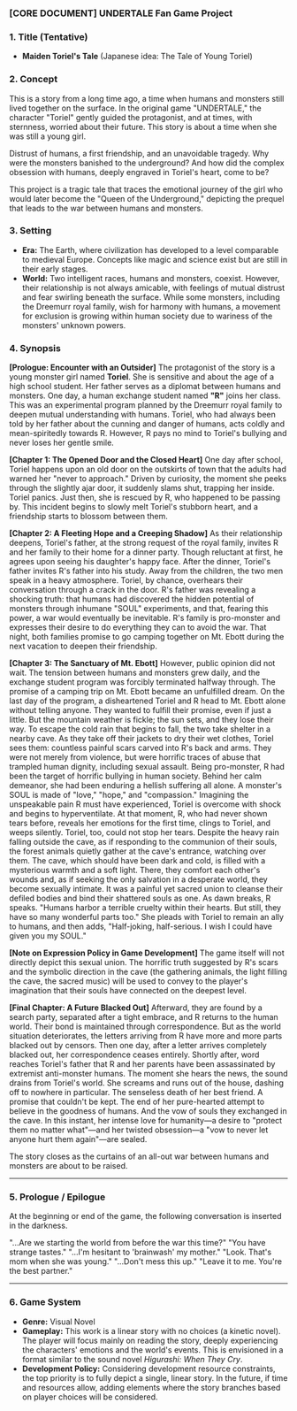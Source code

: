 ### **[CORE DOCUMENT] UNDERTALE Fan Game Project**

### **1. Title (Tentative)**

*   **Maiden Toriel's Tale**
    (Japanese idea: The Tale of Young Toriel)

### **2. Concept**

This is a story from a long time ago, a time when humans and monsters still lived together on the surface.
In the original game "UNDERTALE," the character "Toriel" gently guided the protagonist, and at times, with sternness, worried about their future. This story is about a time when she was still a young girl.

Distrust of humans, a first friendship, and an unavoidable tragedy.
Why were the monsters banished to the underground? And how did the complex obsession with humans, deeply engraved in Toriel's heart, come to be?

This project is a tragic tale that traces the emotional journey of the girl who would later become the "Queen of the Underground," depicting the prequel that leads to the war between humans and monsters.

### **3. Setting**

*   **Era:** The Earth, where civilization has developed to a level comparable to medieval Europe. Concepts like magic and science exist but are still in their early stages.
*   **World:** Two intelligent races, humans and monsters, coexist. However, their relationship is not always amicable, with feelings of mutual distrust and fear swirling beneath the surface. While some monsters, including the Dreemurr royal family, wish for harmony with humans, a movement for exclusion is growing within human society due to wariness of the monsters' unknown powers.

### **4. Synopsis**

**[Prologue: Encounter with an Outsider]**
The protagonist of the story is a young monster girl named **Toriel**. She is sensitive and about the age of a high school student. Her father serves as a diplomat between humans and monsters.
One day, a human exchange student named **"R"** joins her class. This was an experimental program planned by the Dreemurr royal family to deepen mutual understanding with humans.
Toriel, who had always been told by her father about the cunning and danger of humans, acts coldly and mean-spiritedly towards R. However, R pays no mind to Toriel's bullying and never loses her gentle smile.

**[Chapter 1: The Opened Door and the Closed Heart]**
One day after school, Toriel happens upon an old door on the outskirts of town that the adults had warned her "never to approach." Driven by curiosity, the moment she peeks through the slightly ajar door, it suddenly slams shut, trapping her inside.
Toriel panics. Just then, she is rescued by R, who happened to be passing by. This incident begins to slowly melt Toriel's stubborn heart, and a friendship starts to blossom between them.

**[Chapter 2: A Fleeting Hope and a Creeping Shadow]**
As their relationship deepens, Toriel's father, at the strong request of the royal family, invites R and her family to their home for a dinner party. Though reluctant at first, he agrees upon seeing his daughter's happy face.
After the dinner, Toriel's father invites R's father into his study. Away from the children, the two men speak in a heavy atmosphere. Toriel, by chance, overhears their conversation through a crack in the door. R's father was revealing a shocking truth: that humans had discovered the hidden potential of monsters through inhumane "SOUL" experiments, and that, fearing this power, a war would eventually be inevitable.
R's family is pro-monster and expresses their desire to do everything they can to avoid the war. That night, both families promise to go camping together on Mt. Ebott during the next vacation to deepen their friendship.

**[Chapter 3: The Sanctuary of Mt. Ebott]**
However, public opinion did not wait. The tension between humans and monsters grew daily, and the exchange student program was forcibly terminated halfway through. The promise of a camping trip on Mt. Ebott became an unfulfilled dream.
On the last day of the program, a disheartened Toriel and R head to Mt. Ebott alone without telling anyone. They wanted to fulfill their promise, even if just a little. But the mountain weather is fickle; the sun sets, and they lose their way. To escape the cold rain that begins to fall, the two take shelter in a nearby cave.
As they take off their jackets to dry their wet clothes, Toriel sees them: countless painful scars carved into R's back and arms. They were not merely from violence, but were horrific traces of abuse that trampled human dignity, including sexual assault.
Being pro-monster, R had been the target of horrific bullying in human society. Behind her calm demeanor, she had been enduring a hellish suffering all alone.
A monster's SOUL is made of "love," "hope," and "compassion." Imagining the unspeakable pain R must have experienced, Toriel is overcome with shock and begins to hyperventilate.
At that moment, R, who had never shown tears before, reveals her emotions for the first time, clings to Toriel, and weeps silently. Toriel, too, could not stop her tears.
Despite the heavy rain falling outside the cave, as if responding to the communion of their souls, the forest animals quietly gather at the cave's entrance, watching over them. The cave, which should have been dark and cold, is filled with a mysterious warmth and a soft light.
There, they comfort each other's wounds and, as if seeking the only salvation in a desperate world, they become sexually intimate. It was a painful yet sacred union to cleanse their defiled bodies and bind their shattered souls as one.
As dawn breaks, R speaks. "Humans harbor a terrible cruelty within their hearts. But still, they have so many wonderful parts too." She pleads with Toriel to remain an ally to humans, and then adds, "Half-joking, half-serious. I wish I could have given you my SOUL."

**[Note on Expression Policy in Game Development]**
The game itself will not directly depict this sexual union. The horrific truth suggested by R's scars and the symbolic direction in the cave (the gathering animals, the light filling the cave, the sacred music) will be used to convey to the player's imagination that their souls have connected on the deepest level.

**[Final Chapter: A Future Blacked Out]**
Afterward, they are found by a search party, separated after a tight embrace, and R returns to the human world. Their bond is maintained through correspondence.
But as the world situation deteriorates, the letters arriving from R have more and more parts blacked out by censors. Then one day, after a letter arrives completely blacked out, her correspondence ceases entirely.
Shortly after, word reaches Toriel's father that R and her parents have been assassinated by extremist anti-monster humans.
The moment she hears the news, the sound drains from Toriel's world. She screams and runs out of the house, dashing off to nowhere in particular.
The senseless death of her best friend. A promise that couldn't be kept. The end of her pure-hearted attempt to believe in the goodness of humans. And the vow of souls they exchanged in the cave. In this instant, her intense love for humanity—a desire to "protect them no matter what"—and her twisted obsession—a "vow to never let anyone hurt them again"—are sealed.

The story closes as the curtains of an all-out war between humans and monsters are about to be raised.

---

### **5. Prologue / Epilogue**

At the beginning or end of the game, the following conversation is inserted in the darkness.

"...Are we starting the world from before the war this time?"
"You have strange tastes."
"...I'm hesitant to 'brainwash' my mother."
"Look. That's mom when she was young."
"...Don't mess this up."
"Leave it to me. You're the best partner."

---

### **6. Game System**

*   **Genre:** Visual Novel
*   **Gameplay:** This work is a linear story with no choices (a kinetic novel). The player will focus mainly on reading the story, deeply experiencing the characters' emotions and the world's events. This is envisioned in a format similar to the sound novel *Higurashi: When They Cry*.
*   **Development Policy:** Considering development resource constraints, the top priority is to fully depict a single, linear story. In the future, if time and resources allow, adding elements where the story branches based on player choices will be considered.